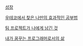 [성장](https://github.com/moonyoungCHAE/woowa-writing-2/blob/master/writing1.md)

[우테코에서 찾은 나만의 효과적인 공부법](https://github.com/moonyoungCHAE/woowa-writing-2/blob/master/writing2.md)

[팀 프로젝트가 나에게 남긴 것](https://github.com/moonyoungCHAE/woowa-writing-2/blob/master/writing3.md)

[내가 꿈꾸는 프로그래머로서의 삶](https://github.com/moonyoungCHAE/woowa-writing-2/blob/master/writing4.md)

